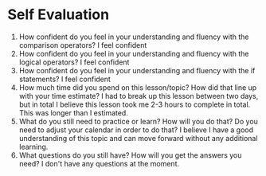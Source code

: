 # Self Evaluation

1. How confident do you feel in your understanding and fluency with the comparison operators?
I feel confident
1. How confident do you feel in your understanding and fluency with the logical operators?
I feel confident
1. How confident do you feel in your understanding and fluency with the if statements?
I feel confident
1. How much time did you spend on this lesson/topic? How did that line up with your time estimate?
I had to break up this lesson between two days, but in total I believe this lesson took me 2-3 hours to complete in total. This was longer than I estimated.
1. What do you still need to practice or learn? How will you do that? Do you need to adjust your calendar in order to do that?
I believe I have a good understanding of this topic and can move forward without any additional learning.
1. What questions do you still have? How will you get the answers you need?
I don't have any questions at the moment. 
